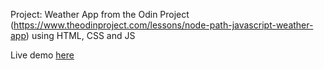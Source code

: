 Project: Weather App from the Odin Project (https://www.theodinproject.com/lessons/node-path-javascript-weather-app) using HTML, CSS and JS

Live demo [here](https://ma-thyas.github.io/Project_Weather-App/)